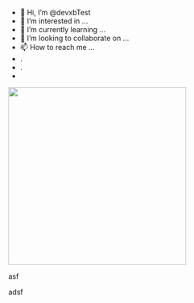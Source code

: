 - 👋 Hi, I’m @devxbTest
- 👀 I’m interested in ...
- 🌱 I’m currently learning ...
- 💞️ I’m looking to collaborate on ...
- 📫 How to reach me ...
- .
- .
- 

<a href = "https://api.gitofolio.com/portfolio/2452/2456"><img src = "https://api.gitofolio.com/portfoliocard/svg/2456?color=white" style="width:353px; height:auto; "/></a>

<!---
devxbTest/devxbTest is a ✨ special ✨ repository because its `README.md` (this file) appears on your GitHub profile.
You can click the Preview link to take a look at your changes.
--->
asf

adsf
